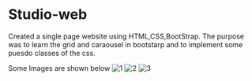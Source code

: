 # Studio-web
Created a single page website using HTML,CSS,BootStrap.
The purpose was to learn the grid and caraousel in bootstarp and to implement some puesdo classes of the css.

Some Images are shown below
![1](https://user-images.githubusercontent.com/60089398/157015198-67e9f175-a290-443b-b33e-312c69ddfd8b.JPG)
![2](https://user-images.githubusercontent.com/60089398/157015229-63de053d-8bba-4b94-b24d-4fef5a6b1305.JPG)
![3](https://user-images.githubusercontent.com/60089398/157015255-f319c680-acb1-4f13-b9c8-71b923897aee.JPG)



